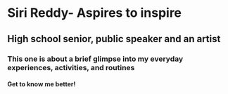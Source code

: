 # Siri Reddy- Aspires to inspire 
## High school senior, public speaker and an artist 
### This one is about a brief glimpse into my everyday experiences, activities, and routines
#### Get to know me better!
